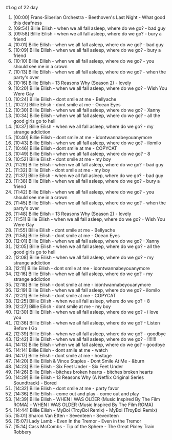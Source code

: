 #Log of 22 day

1. [00:00] Frans-Siberian Orchestra - Beethoven's Last Night - What good this deafness
1. [09:54] Billie Eilish - when we all fall asleep, where do we go? - bad guy
1. [09:58] Billie Eilish - when we all fall asleep, where do we go? - bury a friend
1. [10:01] Billie Eilish - when we all fall asleep, where do we go? - bad guy
1. [10:09] Billie Eilish - when we all fall asleep, where do we go? - bury a friend
1. [10:10] Billie Eilish - when we all fall asleep, where do we go? - you should see me in a crown
1. [10:13] Billie Eilish - when we all fall asleep, where do we go? - when the party's over
1. [10:16] Billie Eilish - 13 Reasons Why (Season 2) - lovely
1. [10:20] Billie Eilish - when we all fall asleep, where do we go? - Wish You Were Gay
1. [10:24] Billie Eilish - dont smile at me - Bellyache
1. [10:27] Billie Eilish - dont smile at me - Ocean Eyes
1. [10:30] Billie Eilish - when we all fall asleep, where do we go? - Xanny
1. [10:34] Billie Eilish - when we all fall asleep, where do we go? - all the good girls go to hell
1. [10:37] Billie Eilish - when we all fall asleep, where do we go? - my strange addiction
1. [10:40] Billie Eilish - dont smile at me - idontwannabeyouanymore
1. [10:43] Billie Eilish - when we all fall asleep, where do we go? - ilomilo
1. [10:46] Billie Eilish - dont smile at me - COPYCAT
1. [10:49] Billie Eilish - when we all fall asleep, where do we go? - 8
1. [10:52] Billie Eilish - dont smile at me - my boy
1. [11:29] Billie Eilish - when we all fall asleep, where do we go? - bad guy
1. [11:32] Billie Eilish - dont smile at me - my boy
1. [11:37] Billie Eilish - when we all fall asleep, where do we go? - bad guy
1. [11:38] Billie Eilish - when we all fall asleep, where do we go? - bury a friend
1. [11:42] Billie Eilish - when we all fall asleep, where do we go? - you should see me in a crown
1. [11:45] Billie Eilish - when we all fall asleep, where do we go? - when the party's over
1. [11:48] Billie Eilish - 13 Reasons Why (Season 2) - lovely
1. [11:51] Billie Eilish - when we all fall asleep, where do we go? - Wish You Were Gay
1. [11:55] Billie Eilish - dont smile at me - Bellyache
1. [11:58] Billie Eilish - dont smile at me - Ocean Eyes
1. [12:01] Billie Eilish - when we all fall asleep, where do we go? - Xanny
1. [12:05] Billie Eilish - when we all fall asleep, where do we go? - all the good girls go to hell
1. [12:08] Billie Eilish - when we all fall asleep, where do we go? - my strange addiction
1. [12:11] Billie Eilish - dont smile at me - idontwannabeyouanymore
1. [12:16] Billie Eilish - when we all fall asleep, where do we go? - my strange addiction
1. [12:18] Billie Eilish - dont smile at me - idontwannabeyouanymore
1. [12:19] Billie Eilish - when we all fall asleep, where do we go? - ilomilo
1. [12:21] Billie Eilish - dont smile at me - COPYCAT
1. [12:25] Billie Eilish - when we all fall asleep, where do we go? - 8
1. [12:27] Billie Eilish - dont smile at me - my boy
1. [12:30] Billie Eilish - when we all fall asleep, where do we go? - i love you
1. [12:36] Billie Eilish - when we all fall asleep, where do we go? - Listen Before I Go
1. [12:39] Billie Eilish - when we all fall asleep, where do we go? - goodbye
1. [12:42] Billie Eilish - when we all fall asleep, where do we go? - !!!!!!!
1. [14:13] Billie Eilish - when we all fall asleep, where do we go? - goodbye
1. [14:14] Billie Eilish - dont smile at me - watch
1. [14:17] Billie Eilish - dont smile at me - hostage
1. [14:20] Billie Eilish & Vince Staples - Dont Smile At Me - &burn
1. [14:23] Billie Eilish - Six Feet Under - Six Feet Under
1. [14:26] Billie Eilish - bitches broken hearts - bitches broken hearts
1. [14:29] Billie Eilish - 13 Reasons Why (A Netflix Original Series Soundtrack) - Bored
1. [14:32] Billie Eilish - dont smile at me - party favor
1. [14:36] Billie Eilish - come out and play - come out and play
1. [14:39] Billie Eilish - WHEN I WAS OLDER (Music Inspired By The Film ROMA) - WHEN I WAS OLDER (Music Inspired By The Film ROMA)
1. [14:44] Billie Eilish - MyBoi (TroyBoi Remix) - MyBoi (TroyBoi Remix)
1. [15:01] Sharon Van Etten - Seventeen - Seventeen
1. [15:07] Lady Lamb - Even In the Tremor - Even in the Tremor
1. [15:14] Cass McCombs - Tip of the Sphere - The Great Pixley Train Robbery
